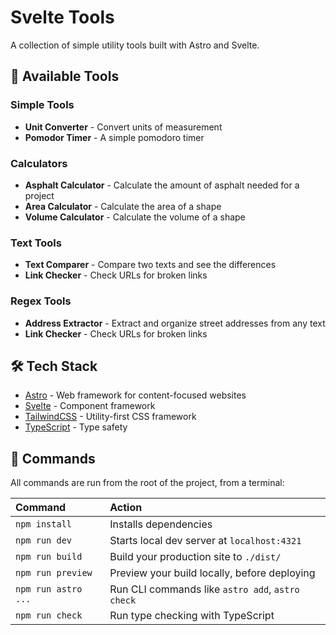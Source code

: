 # Svelte Tools

A collection of simple utility tools built with Astro and Svelte.

## 🧰 Available Tools

### Simple Tools

- **Unit Converter** - Convert units of measurement
- **Pomodor Timer** - A simple pomodoro timer

### Calculators

- **Asphalt Calculator** - Calculate the amount of asphalt needed for a project
- **Area Calculator** - Calculate the area of a shape
- **Volume Calculator** - Calculate the volume of a shape

### Text Tools

- **Text Comparer** - Compare two texts and see the differences
- **Link Checker** - Check URLs for broken links

### Regex Tools

- **Address Extractor** - Extract and organize street addresses from any text
- **Link Checker** - Check URLs for broken links

## 🛠️ Tech Stack

- [Astro](https://astro.build/) - Web framework for content-focused websites
- [Svelte](https://svelte.dev/) - Component framework
- [TailwindCSS](https://tailwindcss.com/) - Utility-first CSS framework
- [TypeScript](https://www.typescriptlang.org/) - Type safety

## 🧞 Commands

All commands are run from the root of the project, from a terminal:

| Command                | Action                                           |
| :--------------------- | :----------------------------------------------- |
| `npm install`          | Installs dependencies                            |
| `npm run dev`          | Starts local dev server at `localhost:4321`      |
| `npm run build`        | Build your production site to `./dist/`          |
| `npm run preview`      | Preview your build locally, before deploying     |
| `npm run astro ...`    | Run CLI commands like `astro add`, `astro check` |
| `npm run check`        | Run type checking with TypeScript                |
